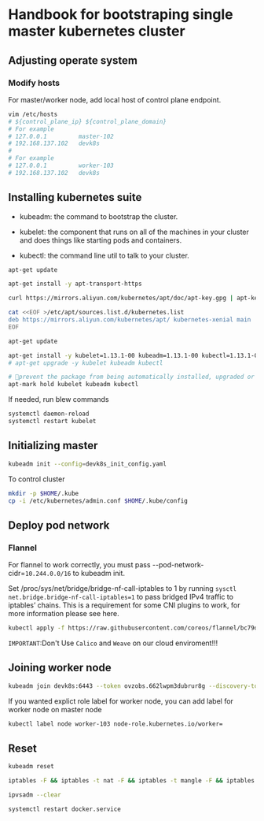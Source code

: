 # Handbook for bootstraping single master kubernetes cluster

## Adjusting operate system

### Modify hosts

For master/worker node, add local host of control plane endpoint.

```bash
vim /etc/hosts
# ${control_plane_ip} ${control_plane_domain}
# For example
# 127.0.0.1         master-102
# 192.168.137.102   devk8s
#
# For example
# 127.0.0.1         worker-103
# 192.168.137.102   devk8s
```

## Installing kubernetes suite

* kubeadm: the command to bootstrap the cluster.

* kubelet: the component that runs on all of the machines in your cluster and does things like starting pods and containers.

* kubectl: the command line util to talk to your cluster.

```bash
apt-get update

apt-get install -y apt-transport-https

curl https://mirrors.aliyun.com/kubernetes/apt/doc/apt-key.gpg | apt-key add -

cat <<EOF >/etc/apt/sources.list.d/kubernetes.list
deb https://mirrors.aliyun.com/kubernetes/apt/ kubernetes-xenial main
EOF

apt-get update

apt-get install -y kubelet=1.13.1-00 kubeadm=1.13.1-00 kubectl=1.13.1-00
# apt-get upgrade -y kubelet kubeadm kubectl

# prevent the package from being automatically installed, upgraded or removed.
apt-mark hold kubelet kubeadm kubectl
```

If needed, run blew commands

```bash
systemctl daemon-reload
systemctl restart kubelet
```

## Initializing master

```bash
kubeadm init --config=devk8s_init_config.yaml
```

To control cluster

```bash
mkdir -p $HOME/.kube
cp -i /etc/kubernetes/admin.conf $HOME/.kube/config
```

## Deploy pod network

### Flannel

For flannel to work correctly, you must pass --pod-network-cidr=`10.244.0.0/16` to kubeadm init.

Set /proc/sys/net/bridge/bridge-nf-call-iptables to 1 by running `sysctl net.bridge.bridge-nf-call-iptables=1` to pass bridged IPv4 traffic to iptables’ chains. This is a requirement for some CNI plugins to work, for more information please see here.

```bash
kubectl apply -f https://raw.githubusercontent.com/coreos/flannel/bc79dd1505b0c8681ece4de4c0d86c5cd2643275/Documentation/kube-flannel.yml
```

`IMPORTANT`:Don't Use `Calico` and `Weave` on our cloud enviroment!!!

## Joining worker node

```bash
kubeadm join devk8s:6443 --token ovzobs.662lwpm3dubrur8g --discovery-token-ca-cert-hash sha256:fd7312a80e1c0d0b3fd2f54221c3fe49cecf945672b5220207615c43c238fc5d
```

If you wanted explict role label for worker node, you can add label for worker node on master node

```bash
kubectl label node worker-103 node-role.kubernetes.io/worker=
```

## Reset

```bash
kubeadm reset

iptables -F && iptables -t nat -F && iptables -t mangle -F && iptables -X

ipvsadm --clear

systemctl restart docker.service
```